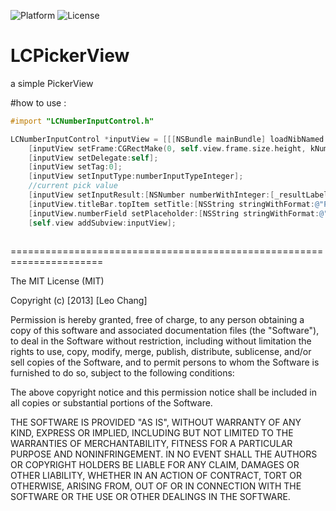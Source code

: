 ![Platform](https://img.shields.io/badge/platform-iOS-green.svg)
![License](https://img.shields.io/badge/License-MIT%20License-orange.svg)

LCPickerView
============

a simple PickerView

#how to use : 

```objective-c
#import "LCNumberInputControl.h"

LCNumberInputControl *inputView = [[[NSBundle mainBundle] loadNibNamed:@"LCNumberInputControl" owner:self options:nil] objectAtIndex:0];
    [inputView setFrame:CGRectMake(0, self.view.frame.size.height, kNumberControlWidth, kNumberControlHeight)];
    [inputView setDelegate:self];
    [inputView setTag:0];
    [inputView setInputType:numberInputTypeInteger];
    //current pick value
    [inputView setInputResult:[NSNumber numberWithInteger:[_resultLabel.text integerValue]]];
    [inputView.titleBar.topItem setTitle:[NSString stringWithFormat:@"Please input a number"]];
    [inputView.numberField setPlaceholder:[NSString stringWithFormat:@"Input you number"]];
    [self.view addSubview:inputView];
    
```

======================================================================

The MIT License (MIT)

Copyright (c) [2013] [Leo Chang]

Permission is hereby granted, free of charge, to any person obtaining a copy of
this software and associated documentation files (the "Software"), to deal in
the Software without restriction, including without limitation the rights to
use, copy, modify, merge, publish, distribute, sublicense, and/or sell copies of
the Software, and to permit persons to whom the Software is furnished to do so,
subject to the following conditions:

The above copyright notice and this permission notice shall be included in all
copies or substantial portions of the Software.

THE SOFTWARE IS PROVIDED "AS IS", WITHOUT WARRANTY OF ANY KIND, EXPRESS OR
IMPLIED, INCLUDING BUT NOT LIMITED TO THE WARRANTIES OF MERCHANTABILITY, FITNESS
FOR A PARTICULAR PURPOSE AND NONINFRINGEMENT. IN NO EVENT SHALL THE AUTHORS OR
COPYRIGHT HOLDERS BE LIABLE FOR ANY CLAIM, DAMAGES OR OTHER LIABILITY, WHETHER
IN AN ACTION OF CONTRACT, TORT OR OTHERWISE, ARISING FROM, OUT OF OR IN
CONNECTION WITH THE SOFTWARE OR THE USE OR OTHER DEALINGS IN THE SOFTWARE.
